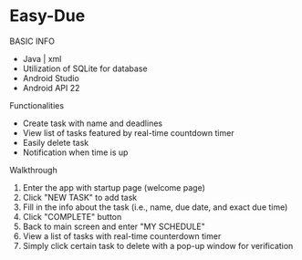 # Easy-Due

BASIC INFO
- Java | xml
- Utilization of SQLite for database 
- Android Studio
- Android API 22

Functionalities
- Create task with name and deadlines
- View list of tasks featured by real-time countdown timer
- Easily delete task
- Notification when time is up

Walkthrough
1. Enter the app with startup page (welcome page)
2. Click "NEW TASK" to add task
3. Fill in the info about the task (i.e., name, due date, and exact due time)
4. Click "COMPLETE" button
5. Back to main screen and enter "MY SCHEDULE"
6. View a list of tasks with real-time counterdown timer
7. Simply click certain task to delete with a pop-up window for verification
